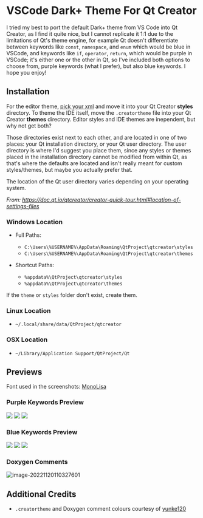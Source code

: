 # VSCode Dark+ Theme For Qt Creator

I tried my best to port the default Dark+ theme from VS Code into Qt Creator, as I find it quite nice, but I cannot replicate it 1:1 due to the limitations of Qt's theme engine, for example Qt doesn't differentiate between keywords like `const`, `namespace`, and `enum` which would be blue in VSCode, and keywords like `if`, `operator`, `return`, which would be purple in VSCode; it's either one or the other in Qt, so I've included both options to choose from, purple keywords (what I prefer), but also blue keywords. I hope you enjoy!

## Installation

For the editor theme, [pick your xml](../../releases) and move it into your Qt Creator **styles** directory. To theme the IDE itself, move the `.creatortheme` file into your Qt Creator **themes** directory. Editor styles and IDE themes are inependent, but why not get both? 

Those directories exist next to each other, and are located in one of two places: your Qt installation directory, or your Qt user directory. The user directory is where I'd suggest you place them, since any styles or themes placed in the installation directory cannot be modified from within Qt, as that's where the defaults are located and isn't really meant for custom styles/themes, but maybe you actually prefer that.

The location of the Qt user directory varies depending on your operating system.

_From: https://doc.qt.io/qtcreator/creator-quick-tour.html#location-of-settings-files_

### Windows Location
- Full Paths: 
  * `C:\Users\%USERNAME%\AppData\Roaming\QtProject\qtcreator\styles`
  * `C:\Users\%USERNAME%\AppData\Roaming\QtProject\qtcreator\themes`

- Shortcut Paths:   
  * `%appdata%\QtProject\qtcreator\styles`
  * `%appdata%\QtProject\qtcreator\themes`

If the `theme` or `styles` folder don't exist, create them.

### Linux Location
- `~/.local/share/data/QtProject/qtcreator`

### OSX Location
- `~/Library/Application Support/QtProject/Qt`

## Previews
Font used in the screenshots:  [MonoLisa](https://www.monolisa.dev/)

### Purple Keywords Preview 
![](screenshots/purple1.png)
![](screenshots/purple2.png)
![](screenshots/purple3.png)

### Blue Keywords Preview
![](screenshots/blue1.png)
![](screenshots/blue2.png)
![](screenshots/blue3.png)

### Doxygen Comments
![image-20221120110327601](screenshots/image-20221120110327601.png)

## Additional Credits
* `.creatortheme` and Doxygen comment colours courtesy of [yunke120](https://github.com/yunke120)
